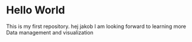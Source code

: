 # Hello World
This is my first repository. hej jakob
I am looking forward to learning more
Data management and visualization
